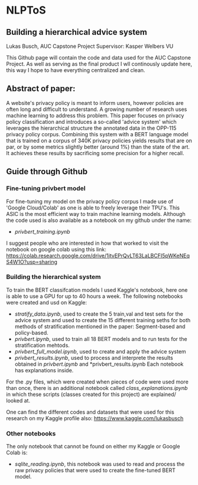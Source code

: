 # NLPToS
## Building a hierarchical advice system
Lukas Busch, AUC Capstone Project
Supervisor: Kasper Welbers VU

This Github page will contain the code and data used for the AUC Capstone Project. 
As well as serving as the final product I wll continously update here, this way I hope to have everything centralized and clean.


## Abstract of paper:

A website's privacy policy is meant to inform users, however policies are often long and difficult to understand. A growing number of research uses machine learning to address this problem. This paper focuses on privacy policy classification and introduces a so-called 'advice system' which leverages the hierarchical structure the annotated data in the OPP-115 privacy policy corpus. Combining this system with a BERT language model that is trained on a corpus of 340K privacy policies yields results that are on par, or by some metrics slightly better (around 1%) than the state of the art. It achieves these results by sacrificing some precision for a higher recall. 

## Guide through Github

 ### Fine-tuning privbert model
 For fine-tuning my model on the privacy policy corpus I made use of 'Google Cloud/Colab' as one is able to freely leverage their TPU's. This ASIC is the most efficient way to train machine learning models. Although the code used is also available as a notebook on my github under the name: 
 * *privbert_training.ipynb* 

I suggest people who are interested in how that worked to visit the notebook on google colab using this link: https://colab.research.google.com/drive/1jtvEPrQvLT63LaLBCFI5pWKeNEqS4W1O?usp=sharing
 
 ### Building the hierarchical system
 To train the BERT classifcation models I used Kaggle's notebook, here one is able to use a GPU for up to 40 hours a week. The following notebooks were created and usd on Kaggle:
 * *stratify_data.ipynb*, used to create the 5 train,val and test sets for the advice system and used to create the 15 different training seths for both methods of stratification mentioned in the paper: Segment-based and policy-based.
 * *privbert.ipynb*, used to train all 18 BERT models and to run tests for the stratification mehtods.
 * *privbert_full_model.ipynb*, used to create and apply the advice system
 * *privbert_results.ipynb*, used to process and interprete the results obtained in *privbert.ipynb* and *privbert_results.ipynb
  Each notebook has explanations inside. 
  
  For the .py files, which were created when pieces of code were used more than once, there is an additional notebook called *class_explanations.ipynb* in which these scripts (classes created for this project) are explained/ looked at.
  
 One can find the different codes and datasets that were used for this research on my Kaggle profile also: https://www.kaggle.com/lukasbusch
 
 ### Other notebooks
 The only notebook that cannot be found on either my Kaggle or Google Colab is:
 * *sqlite_reading.ipynb*, this notebook was used to read and process the raw privacy policies that were used to create the fine-tuned BERT model.
